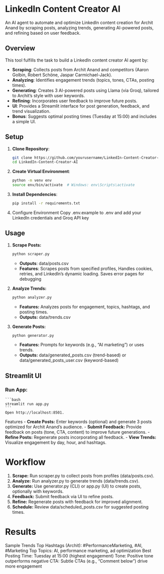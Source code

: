 # LinkedIn Content Creator AI

An AI agent to automate and optimize LinkedIn content creation for Archit Anand by scraping posts, analyzing trends, generating AI-powered posts, and refining based on user feedback.

## Overview

This tool fulfills the task to build a LinkedIn content creator AI agent by:
- **Scraping**: Collects posts from Archit Anand and competitors (Aaron Golbin, Robert Schöne, Jaspar Carmichael-Jack).
- **Analyzing**: Identifies engagement trends (topics, tones, CTAs, posting times).
- **Generating**: Creates 3 AI-powered posts using Llama (via Groq), tailored to Archit’s style with user keywords.
- **Refining**: Incorporates user feedback to improve future posts.
- **UI**: Provides a Streamlit interface for post generation, feedback, and trend visualization.
- **Bonus**: Suggests optimal posting times (Tuesday at 15:00) and includes a simple UI.

## Setup

1. **Clone Repository**:
   ```bash
   git clone https://github.com/yourusername/LinkedIn-Content-Creator-AI.git
   cd LinkedIn-Content-Creator-AI
   ```
2. **Create Virtual Environment**:
    ```bash
    python -m venv env
    source env/bin/activate  # Windows: env\Scripts\activate
   ```
3. **Install Dependencies**:
    ```bash
    pip install -r requirements.txt
    ```
4. Configure Environment
Copy .env.example to .env and add your LinkedIn credentials and Groq API key

## Usage

1. **Scrape Posts:**
    ```bash
    python scraper.py
    ```
    - **Outputs**: data/posts.csv
    - **Features**: Scrapes posts from specified profiles, Handles cookies, retries, and LinkedIn’s dynamic loading. Saves error pages for debugging 

2. **Analyze Trends:**
    ```bash
    python analyzer.py
    ```
    - **Features:** Analyzes posts for engagement, topics, hashtags, and posting times.
    - **Outputs:** data/trends.csv

3. **Generate Posts:**
    ```bash
    python generator.py
    ```
    - **Features:** Prompts for keywords (e.g., “AI marketing”) or uses trends.
    - **Outputs:** data/generated_posts.csv (trend-based) or data/generated_posts_user.csv (keyword-based)


## Streamlit UI
### Run App:
    ```bash
    streamlit run app.py
    ```
    Open http://localhost:8501.

Features
    - **Create Posts:** Enter keywords (optional) and generate 3 posts optimized for Archit Anand’s audience.
    - **Submit Feedback:** Provide feedback on posts (tone, CTA, content) to improve future generations.
    - **Refine Posts:** Regenerate posts incorporating all feedback.
    - **View Trends:** Visualize engagement by day, hour, and hashtags.

# Workflow
1. **Scrape:** Run scraper.py to collect posts from profiles (data/posts.csv).
2. **Analyze:** Run analyzer.py to generate trends (data/trends.csv).
3. **Generate:** Use generator.py (CLI) or app.py (UI) to create posts, optionally with keywords.
4. **Feedback:** Submit feedback via UI to refine posts.
5. **Refine:** Regenerate posts with feedback for improved alignment.
6. **Schedule:** Review data/scheduled_posts.csv for suggested posting times.

# Results 
Sample Trends
Top Hashtags (Archit): #PerformanceMarketing, #AI, #Marketing
Top Topics: AI, performance marketing, ad optimization
Best Posting Time: Tuesday at 15:00 (highest engagement)
Tone: Positive tone outperforms negative
CTA: Subtle CTAs (e.g., “Comment below”) drive more engagement